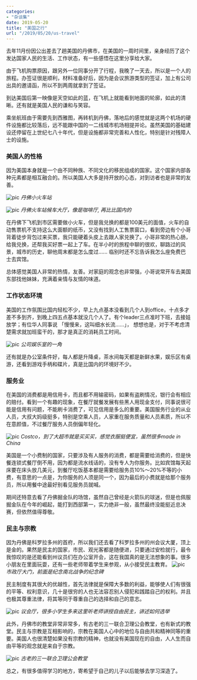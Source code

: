 ```yaml
---
categories:
- "杂谈集"
date: 2019-05-20
title: "美国之行"
url: "/2019/05/20/us-travel"
---
```


去年11月份因公出差去了趟美国的丹佛市，在美国的一周时间里，亲身经历了这个发达国家人民的生活、工作状态，有一些感悟在这里分享给大家。

<!--more-->

由于飞机购票原因，跟另外一位同事分开了行程，我晚了一天去，所以是一个人的旅程。办签证很是顺利，材料准备好后，因为是会议旅游类型的签证，加上有公司出具的邀请函，所以不到两周就拿到了签证。

到达美国后第一映像是天空如此的蓝，在飞机上就能看到地面的轮廓，如此的清晰。还有就是美国人民的谦和与笑容。

乘坐航班由于需要先到西雅图，再转机到丹佛，落地后的感觉就是这两个机场的硬件设施都比较落后，远不能跟中国的一二线城市机场相提并论。虽然美国的基础建设还停留在上世纪七八十年代，但是设施都非常完善和人性化，特别是针对残障人士的设施。

### 美国人的性格

因为美国本身就是一个由不同种族、不同文化的移民组成的国家。这个国家内部各种元素都是相互融合的。所以美国人大多是持开放的心态，对到访者也是非常的友善。

![pic](/pic/2019/2019-05-21-us-travel-1.png)
*丹佛小火车站*

![pic](/pic/2019/2019-05-21-us-travel-2.jpeg)
*丹佛火车站候车大厅，像是咖啡厅, 再比比国内的*

在丹佛下飞机到市区需要做小火车，但是我兑换的都是100美元的面值，火车的自动售票机不支持这么大面额的纸币，又没有找到人工售票窗口，看到旁边有个小哥背着徒步背包过来买票，我只能硬着头皮上去跟人家兑换了。小哥非常的热心肠，给我兑换，还帮我买好票一起上了车。在半小时的旅程中聊的很欢，聊路过的风景，城市的历史，聊他周末都是怎么度过...... 临别时还不忘告诉我怎么座免费巴士去宾馆。

总体感觉美国人非常的热情，友善。对家庭的观念也非常强，小哥说常开车去美国东部找他妹妹，充满着亲情与友情的味道。

### 工作状态环境

美国的工作氛围比国内轻松不少，早上九点基本没看到几个人到office，十点多才差不多到齐，到晚上四五点基本就没几个人了。有个leader三点准时下班，去接娃放学；有位华人同事说 「慢慢来，这叫细水长流......」， 想想也是，对于不考虑清楚需求就加班蛮干的，那才是真正的消耗员工时间。

![pic](/pic/2019/2019-05-21-us-travel-3.png)
*公司娱乐室的一角*

还有就是办公室条件好，每人都是升降桌，茶水间每天都是新鲜水果，娱乐区有桌游，还看到游戏手柄和碟片，真是比国内的环境好不少。

### 服务业

在美国的消费都是用信用卡，而且都不用输密码，如果有盗刷情况，银行会有相应的赔付。看到一个有趣的现象，在餐厅就餐发展有些黑人用现金支付，同事说很可能是信用有问题，不能刷卡消费了，可见信用是多么的重要。美国服务行业的从业人员，大叔大妈级挺多，特别是空乘人员，人家重在服务质量和人员素质，所以不在意颜值，不过餐厅服务人员倒偏年轻化。

![pic](/pic/2019/2019-05-21-us-travel-4.png)
*Costco，到了大超市就是买买买，感觉衣服挺便宜，虽然很多made in China*

美国是一个小费制的国家，只要涉及有人服务的消费，都是需要给消费的，但是快餐连锁式餐厅倒不用，因为都是流水线话的，没有专人为你服务。比如宾馆每天起床要在床头放几美元，到餐厅吃饭基本都是需要给服务员10%～20%不等的小费，有意思的一点是，为你服务的人须是同一个，因为最后的小费就是给那个服务员，所以用餐中途最好别看见服务员就喊。

期间还特意去看了丹佛掘金队的场馆，虽然自己曾经是火箭队的球迷，但是也佩服掘金队在今年的崛起，能打到西部第一，实力绝非一般，虽然最终没能挺近总决赛，但依然值得尊敬。

### 民主与宗教

因为丹佛是科罗拉多州的首府，所以我们还去看了科罗拉多州的州会议大厦，顶上是金的。果然是民主的国家，市民、观光客都是随便进，只要通过安检就行，最令我惊叹的是还能看到州议员们在办公室开会，这在我国真的是无法想象的事。很多小朋友在里面玩耍，还有一些老师带着学生来参观，从小接受民主教育。
![pic](/pic/2019/2019-05-21-us-travel-6.png)
*市政厅大门，前面是纪念南北战争的纪念碑*

民主制度有其很大的优越性，首先法律就是保障大多数的利益，能够使人们有很强的平等、权利意识，几十是很穷的人也无法容忍别人侵犯和践踏自己的权利。并且也极其尊重法律，将其等同于尊重自己的选择和自己的意志。

![pic](/pic/2019/2019-05-21-us-travel-5.png)
*议会厅，很多小学生多来这里听老师讲授自由民主，讲述如何选举*

此外，丹佛市的教堂非常非常多，有古老的三一联合卫理公会教堂，也有新式的教堂。民主与宗教是互相影响的，宗教在美国人心中的地位与自由共和精神同等的重要。美国人也很清楚如果没有宗教的精神，也就没有美国现在的自由，人人生而自由平等的观念就是来自于宗教。

![pic](/pic/2019/2019-05-21-us-travel-7.png)
*古老的三一联合卫理公会教堂*


总之，有很多值得学习的地方，寄希望于自己的儿子以后能够去学习深造了。

